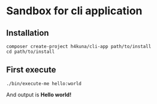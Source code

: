 # Sandbox for cli application

## Installation
```
composer create-project h4kuna/cli-app path/to/install
cd path/to/install
```

## First execute
```
./bin/execute-me hello:world
```
And output is **Hello world!**
